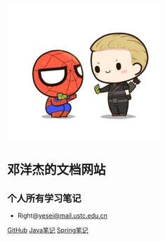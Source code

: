![logo](_media/icon.png)
# 邓洋杰的文档网站
## 个人所有学习笔记

* Right@yesei@mail.ustc.edu.cn

[GitHub](https://github.com/YeSei/)
[Java笔记](#)
[Spring笔记](#)